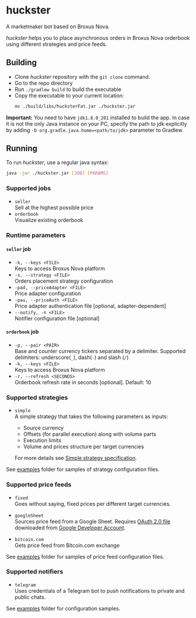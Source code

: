 # huckster

A marketmaker bot based on Broxus Nova.

*huckster* helps you to place asynchronous orders in Broxus Nova orderbook using different strategies and price feeds.

## Building
* Clone *huckster* repository with the `git clone` command.
* Go to the repo directory
* Run `./gradlew build` to build the executable
* Copy the executable to your current location:
  ```bash
  mv ./build/libs/hucksterFat.jar ./huckster.jar
  ```

**Important:** You need to have `jdk1.8.0_201` installed to build the app. In case it is not the only Java instance on your PC, specify the path to jdk explicitly by adding `-D org.gradle.java.home=<path/to/jdk>` parameter to Gradlew.

## Running

To run *huckster*, use a regular java syntax:
```bash
java -jar ./huckster.jar [JOB] [PARAMS]
```

### Supported jobs
* `seller`<br/>Sell at the highest possible price
* `orderbook`<br/>Visualize existing orderbook

### Runtime parameters
#### `seller` job
* `-k, --keys <FILE>`<br/>Keys to access Broxus Nova platform
* `-s, --strategy <FILE>`<br/>Orders placement strategy configuration
* `-pad, --priceAdapter <FILE>`<br/>Price adapter configuration
* `-pau, --priceAuth <FILE>`<br/>Price adapter authentication file \[optional, adapter-dependent\]
* `--notify, -n <FILE>`<br/>Notifier configuration file [optional]

#### `orderbook` job
* `-p, --pair <PAIR>`<br/>
  Base and counter currency tickers separated by a delimiter.
  Supported delimiters: underscore(`_`), dash(`-`) and slash (`/`)
* `-k, --keys <FILE>`<br/>Keys to access Broxus Nova platform
* `-r, --refresh <SECONDS>`<br/>Orderbook refresh rate in seconds \[optional\]. Default: 10

### Supported strategies
* `simple`<br/>
  A simple strategy that takes the following parameters as inputs:
  * Source currency
  * Offsets (for parallel execution) along with volume parts
  * Execution limits
  * Volume and prices structure per target currencies

  For more details see [Simple strategy specification](examples/Simple%20strategy%20specification.md).

See [examples](examples) folder for samples of strategy configuration files.

### Supported price feeds
* `fixed`<br/>
  Goes without saying, fixed prices per different target currencies.

* `googleSheet`<br/>
  Sources price feed from a Google Sheet. Requires [OAuth 2.0 file](https://developers.google.com/identity/protocols/oauth2) downloaded from [Google Developer Account](https://console.developers.google.com/).
  
* `bitcoin.com`<br/>
  Gets price feed from Bitcoin.com exchange

See [examples](examples) folder for samples of price feed configuration files.

### Supported notifiers
* `telegram`<br/>
  Uses credentials of a Telegram bot to push notifications to private and public chats.</br>
  
See [examples](examples) folder for configuration samples.